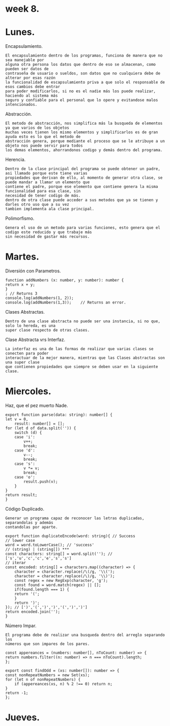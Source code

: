 # week 8.
# Lunes.

Encapsulamiento.
    
    El encapsulamiento dentro de los programas, funciona de manera que no sea manejable por
    alguna otra persona los datos que dentro de eso se almacenan, como pueden ser datos de 
    contraseña de usuario o sueldos, son datos que no cualquiera debe de alterar por esas razón
    la funcionalidad de escapsulamiento priva a que solo el responsable de esos cambios debe entrar
    para poder modificarlos, si no es el nadie más los puede realizar, haciendo al sistema más
    seguro y confiable para el personal que lo opere y evitandose malos intencionados.

Abstracción.

    El metodo de abstracción, nos simplifica más la busqueda de elementos ya que varios de los objetos
    muchas veces tienen los mismo elementos y simplificarlos es de gran ayuda esto es lo que el metodo de
    abstracción genera, porque mediante el proceso que se le atribuye a un objeto nos puede servir para todos
    los demas elementos, ahorrandonos codigo y demás dentro del programa.

Herencia.

    Dentro de la clase principal del programa se puede obtener un padre, asi llamado porque este tiene varias
    propiedades que derivan de ello, al momento de generar otra clase, se puede mandar a llamar un elemento que
    contiene el padre, porque ese elemento que contiene genera la misma funcionalidad para esa clase, sin 
    necesidad de tener codigo de más.
    dentro de otra clase puede acceder a sus metodos que ya se tienen y darles otro uso que a su vez
    tambien implementa ala clase principal.

Polimorfismo.

    Genera el uso de un metodo para varias funciones, esto genera que el codigo este reducido y que trabaje más
    sin necesidad de gastar más recursos.

# Martes.

Diversión con Parametros.

    function addNumbers (x: number, y: number): number {
    return x + y;
    }
    ; // Returns 3
    console.log(addNumbers(1, 2));
    console.log(addNumbers(1,3));    // Returns an error. 

Clases Abstractas.

    Dentro de una clase abstracta no puede ser una instancia, si no que, solo lo hereda, es una
    super clase respecto de otras clases.

Clase Abstracta vrs Interfaz.

    La interfaz es una de las formas de realizar que varias clases se conecten para poder
    interactuar de la mejor manera, mientras que las Clases abstractas son una super clase
    que contienen propiedades que siempre se deben usar en la siguiente clase.

# Miercoles.
Haz, que el pez muerto Nade.

    export function parse(data: string): number[] {
    let v = 0,
        result: number[] = [];
    for (let d of data.split('')) {
        switch (d) {
        case 'i':
            v++;
            break;
        case 'd':
            v--;
            break;
        case 's':
            v *= v;
            break;
        case 'o':
            result.push(v);
        }
    }
    return result;
    }


Código Duplicado.

    Generar un programa capaz de reconocer las letras duplicadas, separandolas y además
    contandolas por aparte.

    export function duplicateEncode(word: string){ // Success
    // lower case
    word = word.toLowerCase(); // 'success'
    // (string) | (string[]) ***
    const characters: string[] = word.split(''); // ['s','u','c','c','e','s','s']
    // iterar 
    const encoded: string[] = characters.map((character) => {
        character = character.replace(/\(/g, '\\(');
        character = character.replace(/\)/g, '\\)');
        const regex = new RegExp(character, 'g');
        const found = word.match(regex) || [];
        if(found.length === 1) {
        return '(';
        } 
        return ')';  
    }); // [')','(',')',')','(',')',')']
    return encoded.join('');  
    }

Número Impar.

    El programa debe de realizar una busqueda dentro del arreglo separando los
    números que son impares de los pares.

    const appereances = (numbers: number[], nToCount: number) => {
    return numbers.filter((n: number) => n === nToCount).length;
    };

    export const findOdd = (xs: number[]): number => {
    const nonRepeatNumbers = new Set(xs);
    for (let n of nonRepeatNumbers) {
        if (appereances(xs, n) % 2 !== 0) return n;
    }
    return -1;
    };

# Jueves.

